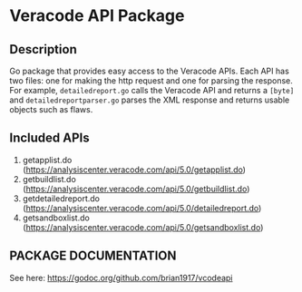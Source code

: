 # Veracode API Package

## Description
Go package that provides easy access to the Veracode APIs. Each API has two files: one for making the http request and one for parsing the response.
For example, `detailedreport.go` calls the Veracode API and returns a `[byte]` and `detailedreportparser.go` parses the
XML response and returns usable objects such as flaws.

## Included APIs
1. getapplist.do (https://analysiscenter.veracode.com/api/5.0/getapplist.do)
2. getbuildlist.do (https://analysiscenter.veracode.com/api/5.0/getbuildlist.do)
3. getdetailedreport.do (https://analysiscenter.veracode.com/api/5.0/detailedreport.do)
4. getsandboxlist.do (https://analysiscenter.veracode.com/api/5.0/getsandboxlist.do)

## PACKAGE DOCUMENTATION
See here: https://godoc.org/github.com/brian1917/vcodeapi